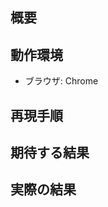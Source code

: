 ## 概要

<!-- 発生した不具合を完結に説明してください -->

## 動作環境

<!-- ブラウザやNode.jsのバージョン等、手がかりとなる環境を記載してください -->

- ブラウザ: Chrome

## 再現手順

<!-- 不具合を再現する手順を記載してください -->

## 期待する結果

<!-- [再現手順]の通りに操作したとき、どうなるべきかを記載してください -->

## 実際の結果

<!-- [再現手順]の通りに操作したとき、実際にどうなったかを記載してください -->
